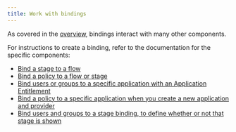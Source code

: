 ```yaml
---
title: Work with bindings
---
```


As covered in the [overview](./index.md), bindings interact with many other components.

For instructions to create a binding, refer to the documentation for the specific components:

- [Bind a stage to a flow](../stages/index.md#bind-a-stage-to-a-flow)
- [Bind a policy to a flow or stage](../../../customize/policies/working_with_policies#bind-a-policy-to-a-flow-or-stage)
- [Bind users or groups to a specific application with an Application Entitlement](../../applications/manage_apps.md#application-entitlements)
- [Bind a policy to a specific application when you create a new application and provider](../../applications/manage_apps.md#instructions)
- [Bind users and groups to a stage binding, to define whether or not that stage is shown](../stages/index.md#bind-users-and-groups-to-a-flows-stage-binding)
